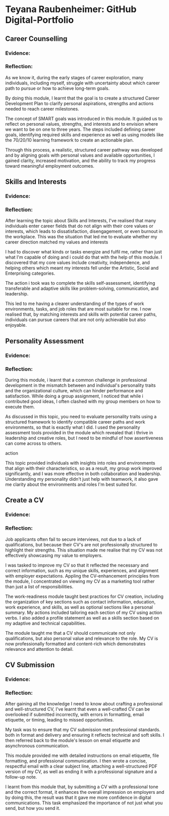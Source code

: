 # Teyana Raubenheimer: GitHub Digital-Portfolio
## Career Counselling
### Evidence:
### Reflection: 
As we know it, during the early stages of career exploration, many individuals, including myself, struggle with uncertainty about which career path to pursue or how to achieve long-term goals. 

By doing this module, I learnt that the goal is to create a structured Career Development Plan to clarify personal aspirations, strengths and actions needed to reach career milestones. 

The concept of SMART goals was introduced in this module. It guided us to reflect on personal values, strengths, and interests and to envision where we want to be on one to three years. The steps included defining career goals, identifying required skills and experience as well as using models like the 70/20/10 learning framework to create an actionable plan.

Through this process, a realistic, structured career pathway was developed and by aligning goals with personal values and available opportunities, I gained clarity, increased motivation, and the ability to track my progress toward meaningful employment outcomes.

## Skills and Interests
### Evidence:
### Reflection:
After learning the topic about Skills and Interests, I've realised that many individuals enter career fields that do not align with their core values or interests, which leads to dissatisfaction, disengagement, or even burnout in the workplace. This was the situation that led me to evaluate whether my career direction matched my values and interests

I had to discover what kinds or tasks energize and fulfil me, rather than just what I'm capable of doing and i could do that with the help of this module. I discovered that my core values include creativity, independence, and helping others which meant my interests fell under the Artistic, Social and Enterprising categories.

The action i took was to complete the skills self-assessment, identifying transferable and adaptive skills like problem-solving, communication, and leadership.

This led to me having a clearer understanding of the types of work environments, tasks, and job roles that are most suitable for me. I now realised that, by matching interests and skills with potential career paths, individuals can pursue careers that are not only achievable but also enjoyable.

## Personality Assessment
### Evidence:
### Reflection:
During this module, i learnt that a common challenge in professional development in the mismatch between and individual's personality traits and the organizational culture, which can hinder performance and satisfaction. While doing a group assignment, I noticed that while i contributed good ideas, I often clashed with my group members on how to execute them.

As discussed in this topic, you need to evaluate personality traits using a structured framework to identify compatible career paths and work environments, so that is exactly what I did. I used the personality assessment tools provided in the module which revealed that i thrive in leadership and creative roles, but I need to be mindful of how assertiveness can come across to others. 

action

This topic provided individuals with insights into roles and environments that align with their characteristics, so as a result, my group work improved significantly, and I was more effective in both collaboration and leadership. Understanding my personality didn't just help with teamwork, it also gave me clarity about the environments and roles I'm best suited for.

## Create a CV
### Evidence:
### Reflection:
Job applicants often fail to secure interviews, not due to a lack of qualifications, but because their CV's are not professionally structured to highlight their strengths. This situation made me realise that my CV was not effectively showcasing my value to employers.

I was tasked to improve my CV so that it reflected the necessary and correct information, such as my unique skills, experiences, and alignment with employer expectations. Appling the CV-enhancement principles from the module, I concentrated on viewing my CV as a marketing tool rather than just a list of responsibilities. 

The work-readiness module taught best practices for CV creation, including the organization of key sections such as contact information, education, work experience, and skills, as well as optional sections like a personal summary. My actions included tailoring each section of my CV using action verbs. I also added a profile statement as well as a skills section based on my adaptive and technical capabilities.

The module taught me that a CV should communicate not only qualifications, but also personal value and relevance to the role. My CV is now professionally formatted and content-rich which demonstrates relevance and attention to detail. 

## CV Submission
### Evidence:
### Reflection:
After gaining all the knowledge I need to know about crafting a professional and well-structured CV, I've learnt that even a well-crafted CV can be overlooked if submitted incorrectly, with errors in formatting, email etiquette, or timing, leading to missed opportunities. 

My task was to ensure that my CV submission met professional standards. both in format and delivery and ensuring it reflects technical and soft skills. I then referred back to the module's lesson on email etiquette and asynchronous communication.

This module provided me with detailed instructions on email etiquette, file formatting, and professional communication. I then wrote a concise, respectful email with a clear subject line, attaching a well-structured PDF version of my CV, as well as ending it with a professional signature and a follow-up note. 

I learnt from this module that, by submitting a CV with a professional tone and the correct format, it enhances the overall impression on employers and by doing this, the result was that it gave me more confidence in digital communications. This task emphasized the importance of not just what you send, but how you send it.

